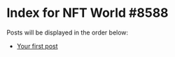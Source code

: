 # Index for NFT World #8588
Posts will be displayed in the order below:

- [Your first post](./001-first.md)

